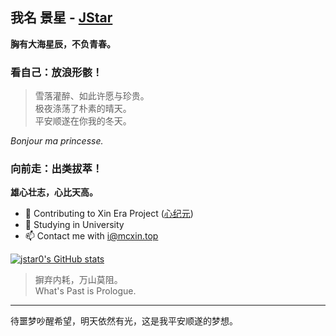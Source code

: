 ## 我名 景星 - [JStar](https://www.jstar.vip)

**胸有大海星辰，不负青春。**

### 看自己：放浪形骸！

> 雪落灌醉、如此许愿与珍贵。   
极夜涤荡了朴素的晴天。   
平安顺遂在你我的冬天。

*Bonjour ma princesse.*

### 向前走：出类拔萃！

**雄心壮志，心比天高。**

- 👀 Contributing to Xin Era Project ([心纪元](https://www.mcxin.top))
- 🌱 Studying in University
- 📫 Contact me with i@mcxin.top

[![jstar0's GitHub stats](https://github-readme-stats.vercel.app/api?username=jstar0&count_private=true)](https://github.com/anuraghazra/github-readme-stats)

> 摒弃内耗，万山莫阻。    
> What's Past is Prologue.

---

待噩梦吵醒希望，明天依然有光，这是我平安顺遂的梦想。
